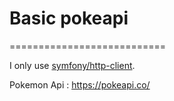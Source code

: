 # Basic pokeapi 

===========================

I only use [symfony/http-client](https://symfony.com/doc/current/http_client.html).

Pokemon Api : https://pokeapi.co/
